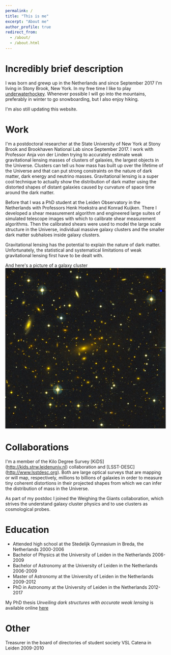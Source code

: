 ```yaml
---
permalink: /
title: "This is me"
excerpt: "About me"
author_profile: true
redirect_from: 
  - /about/
  - /about.html
---
```



Incredibly brief description
======

I was born and grewp up in the Netherlands and since September 2017 I'm living in Stony Brook, New York. In my free time I like to play [underwaterhockey](https://www.youtube.com/results?search_query=underwaterhockey). Whenever possible I will go into the mountains, preferably in winter to go snowboarding, but I also enjoy hiking.

I'm also still updating this website.



Work
======
I'm a postdoctoral researcher at the State University of New York at Stony Brook and Brookhaven National Lab since September 2017.
I work with Professor Anja von der Linden trying to accurately estimate weak gravitational lensing masses of clusters of galaxies, the largest objects in the Universe. Clusters can tell us how mass has built up over the lifetime of the Universe and that can put strong constraints on the nature of dark matter, dark energy and neutrino masses. Gravitational lensing is a super cool technique to actually show the distribution of dark matter using the distorted shapes of distant galaxies caused by curvature of space time around the dark matter.

Before that I was a PhD student at the Leiden Observatory in the Netherlands with Professors Henk Hoekstra and Konrad Kuijken. There I developed a shear measurement algorithm and engineered large suites of simulated telescope images with which to calibrate shear measurement algorithms. Then the calibrated shears were used to model the large scale structure in the Universe, individual massive galaxy clusters and the smaller dark matter subhaloes inside galaxy clusters.

Gravitational lensing has the potential to explain the nature of dark matter. Unfortunately, the statistical and systematical limitations of weak gravitational lensing first have to be dealt with.


And here's a picture of a galaxy cluster
![alt text](https://github.com/rherbonnet/rherbonnet.github.io/blob/master/A2259.jpg?raw=true "Abell 2259")


Collaborations
======

I'm a member of the Kilo Degree Survey [KiDS] (http://kids.strw.leidenuniv.nl) collaboration and [LSST-DESC] (http://www.lsstdesc.org). Both are large optical surveys that are mapping or will map, respectively, millions to billions of galaxies in order to measure tiny coherent distortions in their projected shapes from which we can infer the distribution of mass in the Universe.

As part of my postdoc I joined the Weighing the Giants collaboration, which strives the understand galaxy cluster physics and to use clusters as cosmological probes.


Education
======
* Attended high school at the Stedelijk Gymnasium in Breda, the Netherlands 2000-2006 
* Bachelor of Physics at the University of Leiden in the Netherlands 2006-2009 
* Bachelor of Astronomy at the University of Leiden in the Netherlands 2006-2009 
* Master of Astronomy at the University of Leiden in the Netherlands 2009-2012 
* PhD in Astronomy at the University of Leiden in the Netherlands 2012-2017

My PhD thesis *Unveiling dark structures with accurate weak lensing* is available online [here](https://openaccess.leidenuniv.nl/handle/1887/55951)


Other
======

Treasurer in the board of directories of student society VSL Catena in Leiden 2009-2010
